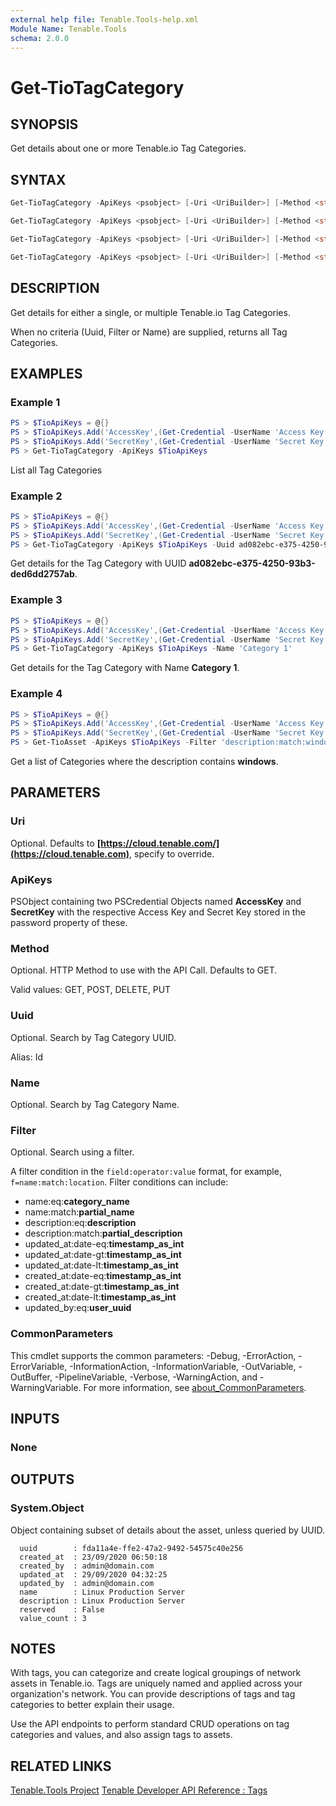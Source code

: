 ```yaml
---
external help file: Tenable.Tools-help.xml
Module Name: Tenable.Tools
schema: 2.0.0
---
```


# Get-TioTagCategory

## SYNOPSIS

Get details about one or more Tenable.io Tag Categories.

## SYNTAX

```powershell
Get-TioTagCategory -ApiKeys <psobject> [-Uri <UriBuilder>] [-Method <string>] [<CommonParameters>]

Get-TioTagCategory -ApiKeys <psobject> [-Uri <UriBuilder>] [-Method <string>] [-Uuid <string>] [<CommonParameters>]

Get-TioTagCategory -ApiKeys <psobject> [-Uri <UriBuilder>] [-Method <string>] [-Filter <string>] [<CommonParameters>]

Get-TioTagCategory -ApiKeys <psobject> [-Uri <UriBuilder>] [-Method <string>] [-Name <string>] [<CommonParameters>]
```

## DESCRIPTION

Get details for either a single, or multiple Tenable.io Tag Categories.

When no criteria (Uuid, Filter or Name) are supplied, returns all Tag Categories.

## EXAMPLES

### Example 1

```powershell
PS > $TioApiKeys = @{}
PS > $TioApiKeys.Add('AccessKey',(Get-Credential -UserName 'Access Key'))
PS > $TioApiKeys.Add('SecretKey',(Get-Credential -UserName 'Secret Key'))
PS > Get-TioTagCategory -ApiKeys $TioApiKeys
```

List all Tag Categories

### Example 2

```powershell
PS > $TioApiKeys = @{}
PS > $TioApiKeys.Add('AccessKey',(Get-Credential -UserName 'Access Key'))
PS > $TioApiKeys.Add('SecretKey',(Get-Credential -UserName 'Secret Key'))
PS > Get-TioTagCategory -ApiKeys $TioApiKeys -Uuid ad082ebc-e375-4250-93b3-ded6dd2757ab
```

Get details for the Tag Category with UUID **ad082ebc-e375-4250-93b3-ded6dd2757ab**.

### Example 3

```powershell
PS > $TioApiKeys = @{}
PS > $TioApiKeys.Add('AccessKey',(Get-Credential -UserName 'Access Key'))
PS > $TioApiKeys.Add('SecretKey',(Get-Credential -UserName 'Secret Key'))
PS > Get-TioTagCategory -ApiKeys $TioApiKeys -Name 'Category 1'
```

Get details for the Tag Category with Name **Category 1**.

### Example 4

```powershell
PS > $TioApiKeys = @{}
PS > $TioApiKeys.Add('AccessKey',(Get-Credential -UserName 'Access Key'))
PS > $TioApiKeys.Add('SecretKey',(Get-Credential -UserName 'Secret Key'))
PS > Get-TioAsset -ApiKeys $TioApiKeys -Filter 'description:match:windows'
```

Get a list of Categories where the description contains **windows**.

## PARAMETERS

### Uri

Optional. Defaults to **[https://cloud.tenable.com/](https://cloud.tenable.com)**, specify to override.

### ApiKeys

PSObject containing two PSCredential Objects named **AccessKey** and **SecretKey** with the respective Access Key and Secret Key stored in the password property of these.

### Method

Optional. HTTP Method to use with the API Call.  Defaults to GET.

Valid values: GET, POST, DELETE, PUT

### Uuid

Optional. Search by Tag Category UUID.

Alias: Id

### Name

Optional. Search by Tag Category Name.

### Filter

Optional. Search using a filter.

A filter condition in the `field:operator:value` format, for example, `f=name:match:location`. Filter conditions can include:

* name:eq:**category_name**
* name:match:**partial_name**
* description:eq:**description**
* description:match:**partial_description**
* updated_at:date-eq:**timestamp_as_int**
* updated_at:date-gt:**timestamp_as_int**
* updated_at:date-lt:**timestamp_as_int**
* created_at:date-eq:**timestamp_as_int**
* created_at:date-gt:**timestamp_as_int**
* created_at:date-lt:**timestamp_as_int**
* updated_by:eq:**user_uuid**

### CommonParameters

This cmdlet supports the common parameters: -Debug, -ErrorAction, -ErrorVariable, -InformationAction, -InformationVariable, -OutVariable, -OutBuffer, -PipelineVariable, -Verbose, -WarningAction, and -WarningVariable. For more information, see [about_CommonParameters](http://go.microsoft.com/fwlink/?LinkID=113216).

## INPUTS

### None

## OUTPUTS

### System.Object

Object containing subset of details about the asset, unless queried by UUID.

```text
  uuid        : fda11a4e-ffe2-47a2-9492-54575c40e256
  created_at  : 23/09/2020 06:50:18
  created_by  : admin@domain.com
  updated_at  : 29/09/2020 04:32:25
  updated_by  : admin@domain.com
  name        : Linux Production Server
  description : Linux Production Server
  reserved    : False
  value_count : 3
```

## NOTES

With tags, you can categorize and create logical groupings of network assets in Tenable.io. Tags are uniquely named and applied
across your organization's network. You can provide descriptions of tags and tag categories to better explain their usage.

Use the API endpoints to perform standard CRUD operations on tag categories and values, and also assign tags to assets.

## RELATED LINKS

[Tenable.Tools Project](https://github.com/IPSecMSSP/tenable-tools)
[Tenable Developer API Reference : Tags](https://developer.tenable.com/reference#tags)
